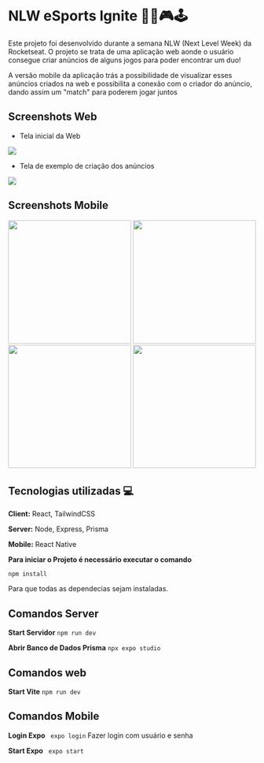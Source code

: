 
# NLW eSports Ignite 🚀💜🎮🕹

Este projeto foi desenvolvido durante a semana NLW (Next Level Week) da Rocketseat. O projeto se trata de uma aplicação web aonde o usuário consegue criar anúncios de alguns jogos para poder encontrar um duo!

A versão mobile da aplicação trás a possibilidade de visualizar esses anúncios criados na web e possibilita a conexão com o criador do anúncio, dando assim um "match" para poderem jogar juntos


## Screenshots Web

- Tela inicial da Web

<img align="center" src="web-project.png">

- Tela de exemplo de criação dos anúncios

<img align="center" src="ad-web-project.png">

## Screenshots Mobile

<div align="center">
    <img style="width: 250px" src="mobile-project.jpeg">
    <img style="width: 250px" src="ad-mobile-project.jpeg">
    <img style="width: 250px" src="discord-mobile.jpeg">
    <img style="width: 250px" src="ad-mobile-project-no-ads.jpeg">
</div>

## Tecnologias utilizadas 💻

**Client:** React, TailwindCSS

**Server:** Node, Express, Prisma

**Mobile:** React Native


**Para iniciar o Projeto é necessário executar o comando**

```npm install```

Para que todas as dependecias sejam instaladas.

## Comandos Server

**Start Servidor**
```npm run dev``` 

**Abrir Banco de Dados Prisma**
```npx expo studio```


## Comandos web

**Start Vite**
``` npm run dev ```

## Comandos Mobile

**Login Expo**
``` expo login```
Fazer login com usuário e senha

**Start Expo**
``` expo start```
